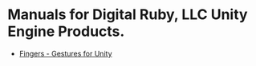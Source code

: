 <link rel="stylesheet" href="/assets/css/style.css" />

# Manuals for Digital Ruby, LLC Unity Engine Products.

<ul>
  <li><a href='FingersGestures/index.html'>Fingers - Gestures for Unity</a></li>
</ul>
